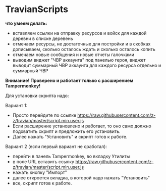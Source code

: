 # TravianScripts



**что умеем делать:**
  - вставляем ссылки на отправку ресурсов и войск для каждой деревни в списке деревень
  - отмечаем ресурсы, не достаточные для постройки и в скобках дописываем, сколько осталось ждать и сколько осталось копить
  - отмечаем новые сообщения и новые отчеты галочками
  - выводим виджет "ЧВР аккаунта" под панелью героя, виджет выводит суммарный ЧВР аккаунта для каждого ресурса отдельно и суммарный ЧВР




**Внимание! Проверено и работает только с расширением Tampermonkey!**



Для установки скрипта надо:

Вариант 1:
  - Просто перейдите по ссылке https://raw.githubusercontent.com/z-z/travian/master/script.min.user.js
  - Если расширение установлено и работает, то оно само должно подхватить скрипт и предложить его установить.
  - Далее нажать "Установить" и скрипт готов к работе.


Вариант 2 (если первый вариант не сработал):
  - перейти в панель Tampermonkey, во вкладку Утилиты
  - в поле URL вставить ссылку https://raw.githubusercontent.com/z-z/travian/master/script.min.user.js
  - нажать кнопку "Импорт"
  - далее откроется вкладка, в которой надо нажать "Установить"
  - все, скрипт готов к работе.
